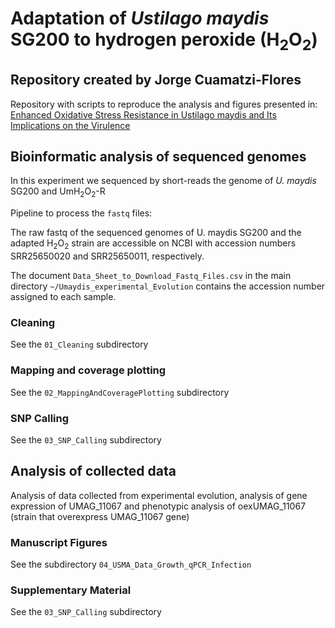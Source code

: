 # Adaptation of <i>Ustilago maydis</i> SG200 to hydrogen peroxide (H<sub>2</sub>O<sub>2</sub>)

## Repository created by Jorge Cuamatzi-Flores

Repository with scripts to reproduce the analysis and figures presented in: [Enhanced Oxidative Stress Resistance in Ustilago maydis and Its Implications on the Virulence](https://doi.org/10.1007/s10123-024-00489-8)


## Bioinformatic analysis of sequenced genomes

In this experiment we sequenced by short-reads the genome of <i>U. maydis</i> SG200 and UmH<sub>2</sub>O<sub>2</sub>-R

Pipeline to process the `fastq` files:

The raw fastq of the sequenced genomes of U. maydis SG200 and the adapted H<sub>2</sub>O<sub>2</sub> strain are accessible on NCBI with accession numbers SRR25650020 and SRR25650011, respectively.

The document `Data_Sheet_to_Download_Fastq_Files.csv` in the main directory `~/Umaydis_experimental_Evolution` contains the accession number assigned to each sample.


### Cleaning

See the `01_Cleaning` subdirectory

### Mapping and coverage plotting

See the `02_MappingAndCoveragePlotting` subdirectory

### SNP Calling

See the `03_SNP_Calling` subdirectory

## Analysis of collected data

Analysis of data collected from experimental evolution, analysis of gene expression of UMAG_11067 and phenotypic analysis of oexUMAG_11067 (strain that overexpress UMAG_11067 gene)

### Manuscript Figures

See the subdirectory `04_USMA_Data_Growth_qPCR_Infection`

### Supplementary Material

See the `03_SNP_Calling` subdirectory




